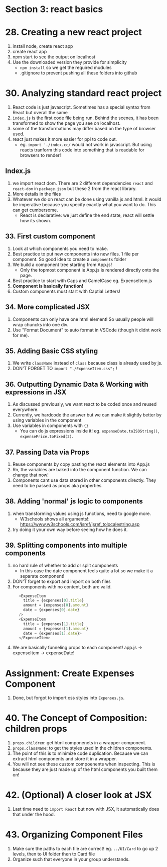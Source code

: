 # Section 3: react basics


# 28. Creating a new react project
1. install node, create react app
2. create react app
3. npm start to see the output on localhost
4. Use the downloaded version they provide for simplicity
    - `npm install` so we get the required modules
    - .gitignore to prevent pushing all these folders into github

# 30. Analyzing standard react project
1. React code is just javascript. Sometimes has a special syntax from React but overall the same
2. `index.js` is the first code file being run. Behind the scenes, it has been transformed to show the page you see on localhost.
3. some of the transformations may differ based on the type of browser used. 
4. react just makes it more easier for ppl to code out.
    - eg. `import './index.cc/` would not work in javascript. But using reacts tranform this code into something that is readable for browsers to render!

## Index.js
1. we import react dom. There are 2 different dependencies `react` and `react-dom` in `package.json` but these 2 from the react library. 
2. More details in the files
3. Whatever we do on react can be done using vanilla js and html. It would be imperative because you specify exactly what you want to do. This can get cumbersome.
    - React is declarative: we just define the end state, react will settle how its shown.


## 33. First custom component
1. Look at which components you need to make.
2. Best practice to put new components into new files. 1 file per component. So good idea to create a `components` folder
3. We build a component tree starting from App.js!
    - Only the topmost component ie App.js is rendered directly onto the page.
4. Best practice to start with Caps and CamelCase eg. ExpenseItem.js
5. **Component is basically function!**
6. Custom components must start with Captial Letters!

## 34. More complicated JSX
1. Components can only have one html element! So usually people will wrap chuncks into one div.
2. Use "Format Document" to auto format in VSCode (though it didnt work for me).

## 35. Adding Basic CSS styling
1. We write `className` instead of `class` because class is already used by js.
2. DON'T FORGET TO `import "./ExpenseItem.css";` !

## 36. Outputting Dynamic Data & Working with expressions in JSX
1. As discussed previously, we want react to be coded once and reused everywhere.
2. Currently, we hardcode the answer but we can make it slightly better by using variables in the component
3. Use variables in components with `{}`
    - You can do js expressions inside it! eg. `expenseDate.toISOString()`, `expensePrice.toFixed(2)`.


## 37. Passing Data via Props
1. Reuse components by copy pasting the react elements into App.js
2. Rn, the variables are baked into the component function. We can change that now!
3. Components cant use data stored in other components directly. They need to be passed as props aka properties.

## 38. Adding 'normal' js logic to components
1. when transforming values using js functions, need to google more.
    - W3schools shows all arguments!: https://www.w3schools.com/jsref/jsref_tolocalestring.asp
2. try doing it your own way before seeing how he does it.

## 39. Splitting components into multiple components
1. no hard rule of whether to add or split components
    - In this case the date component feels quite a lot so we make it a separate component!
2. DON'T forget to export and import on both files
3. For components with no content, both are valid.
```js
      <ExpenseItem 
        title = {expenses[0].title} 
        amount = {expenses[0].amount} 
        date = {expenses[0].date}
      />
      <ExpenseItem 
        title = {expenses[1].title} 
        amount = {expenses[1].amount} 
        date = {expenses[1].date}>
      </ExpenseItem>
```
4. We are basically funneling props to each component! app.js -> expenseItem -> expenseDate!

# Assignment: Create Expenses Component
1. Done, but forgot to import css styles into `Expenses.js`.

# 40. The Concept of Composition: children props
1. `props.children`: get html componenets in a wrapper component.
2. `props.className`: to get the styles used in the children components.
3. The point of this is to minimize code duplication. Because we can extract html components and store it in a wrapper.
4. You will not see these custom compoenents when inspecting. This is because they are just made up of the html components you built them on!

# 42. (Optional) A closer look at JSX
1. Last time need to `import React` but now with JSX, it automatically does that under the hood.

# 43. Organizing Component Files
1. Make sure the paths to each file are correct! eg. `../UI/Card` to go up 2 levels, then to UI folder then to Card file
2. Organize such that everyone in your group understands.